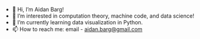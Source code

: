 - 👋 Hi, I’m Aidan Barg!
- 👀 I’m interested in computation theory, machine code, and data science!
- 🌱 I’m currently learning data visualization in Python.
- 📫 How to reach me: email - aidan.barg@gmail.com

<!---
abarg12/abarg12 is a ✨ special ✨ repository because its `README.md` (this file) appears on your GitHub profile.
You can click the Preview link to take a look at your changes.
--->
